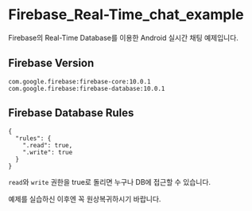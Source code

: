 # Firebase_Real-Time_chat_example

Firebase의 Real-Time Database를 이용한 Android 실시간 채팅 예제입니다.

## Firebase Version

```{java}
com.google.firebase:firebase-core:10.0.1
com.google.firebase:firebase-database:10.0.1
```

## Firebase Database Rules

```{json}
{
  "rules": {
    ".read": true,
    ".write": true
  }
}
```
```read```와 ```write``` 권한을 true로 돌리면 누구나 DB에 접근할 수 있습니다.

예제를 실습하신 이후엔 꼭 원상복귀하시기 바랍니다.
